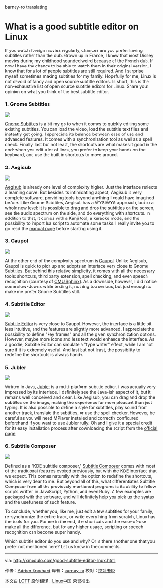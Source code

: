 barney-ro  translating

What is a good subtitle editor on Linux
================================================================================
If you watch foreign movies regularly, chances are you prefer having subtitles rather than the dub. Grown up in France, I know that most Disney movies during my childhood sounded weird because of the French dub. If now I have the chance to be able to watch them in their original version, I know that for a lot of people subtitles are still required. And I surprise myself sometimes making subtitles for my family. Hopefully for me, Linux is not devoid of fancy and open source subtitle editors. In short, this is the non-exhaustive list of open source subtitle editors for Linux. Share your opinion on what you think of the best subtitle editor.

### 1. Gnome Subtitles ###

![](https://farm6.staticflickr.com/5596/15323769611_59bc5fb4b7_z.jpg)

[Gnome Subtitles][2] is a bit my go to when it comes to quickly editing some existing subtitles. You can load the video, load the subtitle text files and instantly get going. I appreciate its balance between ease of use and advanced features. It comes with a synchronization tool as well as a spell check. Finally, last but not least, the shortcuts are what makes it good in the end: when you edit a lot of lines, you prefer to keep your hands on the keyboard, and use the built in shortcuts to move around. 

### 2. Aegisub ###

![](https://farm3.staticflickr.com/2944/15323964121_59e9b26ba5_z.jpg)

[Aegisub][2] is already one level of complexity higher. Just the interface reflects a learning curve. But besides its intimidating aspect, Aegisub is very complete software, providing tools beyond anything I could have imagined before. Like Gnome Subtitles, Aegisub has a WYSIWYG approach, but to a whole new level: it is possible to drag and drop the subtitles on the screen, see the audio spectrum on the side, and do everything with shortcuts. In addition to that, it comes with a Kanji tool, a karaoke mode, and the possibility to import lua script to automate some tasks. I really invite you to go read the [manual page][3] before starting using it.

### 3. Gaupol ###

![](https://farm3.staticflickr.com/2942/15326817292_6702cc63fc_z.jpg)

At the other end of the complexity spectrum is [Gaupol][4]. Unlike Aegisub, Gaupol is quick to pick up and adopts an interface very close to Gnome Subtitles. But behind this relative simplicity, it comes with all the necessary tools: shortcuts, third party extension, spell checking, and even speech recognition (courtesy of [CMU Sphinx][5]). As a downside, however, I did notice some slow-downs while testing it, nothing too serious, but just enough to make me prefer Gnome Subtitles still.

### 4. Subtitle Editor ###

![](https://farm4.staticflickr.com/3914/15323911521_8e33126610_z.jpg)

[Subtitle Editor][6] is very close to Gaupol. However, the interface is a little bit less intuitive, and the features are slightly more advanced. I appreciate the possibility to define "key frames" and all the given synchronization options. However, maybe more icons and less text would enhance the interface. As a goodie, Subtitle Editor can simulate a "type writer" effect, while I am not sure if it is extremely useful. And last but not least, the possibility to redefine the shortcuts is always handy.

### 5. Jubler ###

![](https://farm4.staticflickr.com/3912/15323769701_3d94ca8884_z.jpg)

Written in Java, [Jubler][7] is a multi-platform subtitle editor. I was actually very impressed by its interface. I definitely see the Java-ish aspect of it, but it remains well conceived and clear. Like Aegisub, you can drag and drop the subtitles on the image, making the experience far more pleasant than just typing. It is also possible to define a style for subtitles, play sound from another track, translate the subtitles, or use the spell checker. However, be careful as you will need MPlayer installed and correctly configured beforehand if you want to use Jubler fully. Oh and I give it a special credit for its easy installation process after downloading the script from the [official page][8].

### 6. Subtitle Composer ###

![](https://farm6.staticflickr.com/5578/15323769711_6c6dfbe405_z.jpg)

Defined as a "KDE subtitle composer," [Subtitle Composer][9] comes with most of the traditional features evoked previously, but with the KDE interface that we expect. This comes naturally with the option to redefine the shortcuts, which is very dear to me. But beyond all of this, what differentiates Subtitle Composer from all the previously mentioned programs is its ability to follow scripts written in JavaScript, Python, and even Ruby. A few examples are packaged with the software, and will definitely help you pick up the syntax and the usefulness of such feature.

To conclude, whether you, like me, just edit a few subtitles for your family, re-synchronize the entire track, or write everything from scratch, Linux has the tools for you. For me in the end, the shortcuts and the ease-of-use make all the difference, but for any higher usage, scripting or speech recognition can become super handy.

Which subtitle editor do you use and why? Or is there another one that you prefer not mentioned here? Let us know in the comments.

--------------------------------------------------------------------------------

via: http://xmodulo.com/good-subtitle-editor-linux.html

作者：[Adrien Brochard][a]
译者：[barney-ro](https://github.com/barney-ro)
校对：[校对者ID](https://github.com/校对者ID)

本文由 [LCTT](https://github.com/LCTT/TranslateProject) 原创翻译，[Linux中国](http://linux.cn/) 荣誉推出

[a]:http://xmodulo.com/author/adrien
[1]:http://gnomesubtitles.org/
[2]:http://www.aegisub.org/
[3]:http://docs.aegisub.org/3.2/Main_Page/
[4]:http://home.gna.org/gaupol/
[5]:http://cmusphinx.sourceforge.net/
[6]:http://home.gna.org/subtitleeditor/
[7]:http://www.jubler.org/
[8]:http://www.jubler.org/download.html
[9]:http://sourceforge.net/projects/subcomposer/
